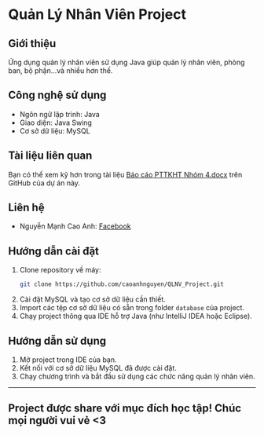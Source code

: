 # Quản Lý Nhân Viên Project

## Giới thiệu
Ứng dụng quản lý nhân viên sử dụng Java giúp quản lý nhân viên, phòng ban, bộ phận...và nhiều hơn thế.

## Công nghệ sử dụng
- Ngôn ngữ lập trình: Java
- Giao diện: Java Swing
- Cơ sở dữ liệu: MySQL

## Tài liệu liên quan
Bạn có thể xem kỹ hơn trong tài liệu [Báo cáo PTTKHT Nhóm 4.docx](https://github.com/caoanhnguyen/QLNV_Project/blob/main/B%C3%A1o%20c%C3%A1o%20PTTKHT%20Nh%C3%B3m%204.docx) trên GitHub của dự án này.

## Liên hệ
- Nguyễn Mạnh Cao Anh: [Facebook](https://www.facebook.com/cao.anh.nguyen.574932)

## Hướng dẫn cài đặt
1. Clone repository về máy:
    ```sh
    git clone https://github.com/caoanhnguyen/QLNV_Project.git
2. Cài đặt MySQL và tạo cơ sở dữ liệu cần thiết.
3. Import các tệp cơ sở dữ liệu có sẵn trong folder `database` của project.
4. Chạy project thông qua IDE hỗ trợ Java (như IntelliJ IDEA hoặc Eclipse).

## Hướng dẫn sử dụng
1. Mở project trong IDE của bạn.
2. Kết nối với cơ sở dữ liệu MySQL đã được cài đặt.
3. Chạy chương trình và bắt đầu sử dụng các chức năng quản lý nhân viên.
---------------------------
## Project được share với mục đích học tập! Chúc mọi người vui vẻ <3 ##
